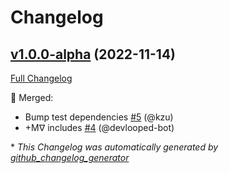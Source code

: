 # Changelog

## [v1.0.0-alpha](https://github.com/devlooped/Dynamically/tree/v1.0.0-alpha) (2022-11-14)

[Full Changelog](https://github.com/devlooped/Dynamically/compare/a7ef36a44763601ab4b81df41b912acffea7c084...v1.0.0-alpha)

:twisted_rightwards_arrows: Merged:

- Bump test dependencies [\#5](https://github.com/devlooped/Dynamically/pull/5) (@kzu)
- +Mᐁ includes [\#4](https://github.com/devlooped/Dynamically/pull/4) (@devlooped-bot)



\* *This Changelog was automatically generated by [github_changelog_generator](https://github.com/github-changelog-generator/github-changelog-generator)*
